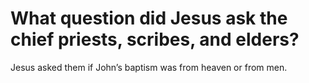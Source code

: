 # What question did Jesus ask the chief priests, scribes, and elders?

Jesus asked them if John’s baptism was from heaven or from men.
